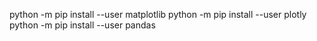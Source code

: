 python -m pip install --user matplotlib
python -m pip install --user plotly
python -m pip install --user pandas